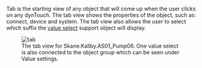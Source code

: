 Tab is the starting view of any object that will come up when the user clicks on any dynTouch. The tab view shows the properties of the object, such as: connect, device and system. The tab view also allows the user to select which suffix the [value select](../Object_Library/Smart_Objects/Support_Objects/Value_Select.md) support object will display.

<figure>
    <img src="../pics/tab.png" 
         alt="tab">
    <figcaption>The tab view for Skane.Kallby.AS01_Pump06. One value select is also connected to the object group which can be seen under Value settings.</figcaption>
</figure>
